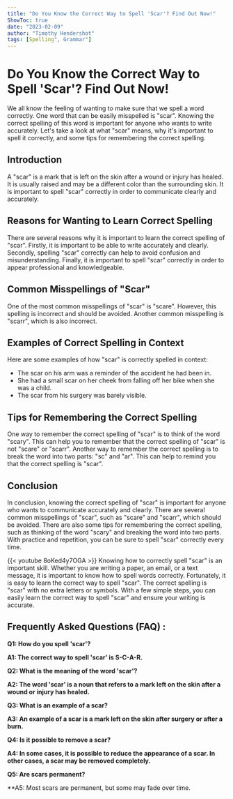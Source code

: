 ```yaml
---
title: "Do You Know the Correct Way to Spell 'Scar'? Find Out Now!"
ShowToc: true 
date: "2023-02-09"
author: "Timothy Hendershot" 
tags: [Spelling", Grammar"]
---
```

# Do You Know the Correct Way to Spell 'Scar'? Find Out Now!

We all know the feeling of wanting to make sure that we spell a word correctly. One word that can be easily misspelled is "scar". Knowing the correct spelling of this word is important for anyone who wants to write accurately. Let's take a look at what "scar" means, why it's important to spell it correctly, and some tips for remembering the correct spelling. 

## Introduction 

A "scar" is a mark that is left on the skin after a wound or injury has healed. It is usually raised and may be a different color than the surrounding skin. It is important to spell "scar" correctly in order to communicate clearly and accurately. 

## Reasons for Wanting to Learn Correct Spelling

There are several reasons why it is important to learn the correct spelling of "scar". Firstly, it is important to be able to write accurately and clearly. Secondly, spelling "scar" correctly can help to avoid confusion and misunderstanding. Finally, it is important to spell "scar" correctly in order to appear professional and knowledgeable. 

## Common Misspellings of "Scar"

One of the most common misspellings of "scar" is "scare". However, this spelling is incorrect and should be avoided. Another common misspelling is "scarr", which is also incorrect. 

## Examples of Correct Spelling in Context

Here are some examples of how "scar" is correctly spelled in context:

- The scar on his arm was a reminder of the accident he had been in. 
- She had a small scar on her cheek from falling off her bike when she was a child. 
- The scar from his surgery was barely visible. 

## Tips for Remembering the Correct Spelling

One way to remember the correct spelling of "scar" is to think of the word "scary". This can help you to remember that the correct spelling of "scar" is not "scare" or "scarr". Another way to remember the correct spelling is to break the word into two parts: "sc" and "ar". This can help to remind you that the correct spelling is "scar". 

## Conclusion

In conclusion, knowing the correct spelling of "scar" is important for anyone who wants to communicate accurately and clearly. There are several common misspellings of "scar", such as "scare" and "scarr", which should be avoided. There are also some tips for remembering the correct spelling, such as thinking of the word "scary" and breaking the word into two parts. With practice and repetition, you can be sure to spell "scar" correctly every time.

{{< youtube 8oKed4y7OGA >}} 
Knowing how to correctly spell "scar" is an important skill. Whether you are writing a paper, an email, or a text message, it is important to know how to spell words correctly. Fortunately, it is easy to learn the correct way to spell "scar". The correct spelling is "scar" with no extra letters or symbols. With a few simple steps, you can easily learn the correct way to spell "scar" and ensure your writing is accurate.

## Frequently Asked Questions (FAQ) :
**Q1: How do you spell 'scar'?**

**A1: The correct way to spell 'scar' is S-C-A-R.**

**Q2: What is the meaning of the word 'scar'?**

**A2: The word 'scar' is a noun that refers to a mark left on the skin after a wound or injury has healed.**

**Q3: What is an example of a scar?**

**A3: An example of a scar is a mark left on the skin after surgery or after a burn.**

**Q4: Is it possible to remove a scar?**

**A4: In some cases, it is possible to reduce the appearance of a scar. In other cases, a scar may be removed completely.**

**Q5: Are scars permanent?**

**A5: Most scars are permanent, but some may fade over time.





